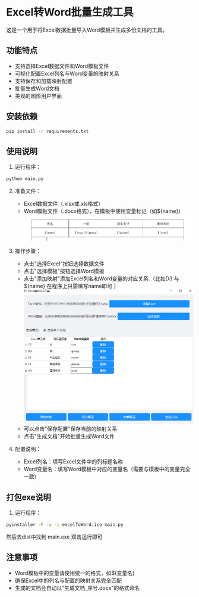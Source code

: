 # Excel转Word批量生成工具

这是一个用于将Excel数据批量导入Word模板并生成多份文档的工具。

## 功能特点

- 支持选择Excel数据文件和Word模板文件
- 可视化配置Excel列名与Word变量的映射关系
- 支持保存和加载映射配置
- 批量生成Word文档
- 美观的图形用户界面

## 安装依赖

```bash
pip install -r requirements.txt
```

## 使用说明

1. 运行程序：
```bash
python main.py
```

2. 准备文件：
   - Excel数据文件（.xlsx或.xls格式）
   - Word模板文件（.docx格式），在模板中使用变量标记（如${name}）
   ![img.png](img.png)

3. 操作步骤：
   - 点击"选择Excel"按钮选择数据文件
   - 点击"选择模板"按钮选择Word模板
   - 点击"添加映射"添加Excel列名和Word变量的对应关系 （比如D3 与 ${name} 在程序上只需填写name即可  ）
   ![img_1.png](img_1.png)
   - 可以点击"保存配置"保存当前的映射关系
   - 点击"生成文档"开始批量生成Word文件

4. 配置说明：
   - Excel列名：填写Excel文件中的列标题名称
   - Word变量名：填写Word模板中对应的变量名（需要与模板中的变量完全一致）

## 打包exe说明

1. 运行程序：
```bash
pyinstaller -F -w -i excelToWord.ico main.py
```
然后去dist中找到 main.exe 双击运行即可






## 注意事项

- Word模板中的变量请使用统一的格式，如${变量名}
- 确保Excel中的列名与配置的映射关系完全匹配
- 生成的文档会自动以"生成文档_序号.docx"的格式命名 